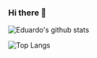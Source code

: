 ### Hi there 👋

![Eduardo's github stats](https://github-readme-stats.vercel.app/api?username=EduardoSilva088&&show_icons=true&theme=radical)

![Top Langs](https://github-readme-stats.vercel.app/api/top-langs/?username=EduardoSilva088&layout=compact&theme=radical)


<!--
**EduardoSilva088/EduardoSilva088** is a ✨ _special_ ✨ repository because its `README.md` (this file) appears on your GitHub profile.

Here are some ideas to get you started:

- 🔭 I’m currently working on ...
- 🌱 I’m currently learning ...
- 👯 I’m looking to collaborate on ...
- 🤔 I’m looking for help with ...
- 💬 Ask me about ...
- 📫 How to reach me: ...
- 😄 Pronouns: ...
- ⚡ Fun fact: ...
-->
